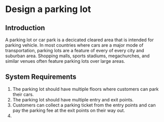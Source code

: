 # Design a parking lot

## Introduction

A parking lot or car park is a decicated cleared area that is intended for parking vehicle. In most countries where cars are a major mode of transportation, parking lots are a feature of every of every city and suburban area. Shopping malls, sports stadiums, megachurches, and similar venues often feature parking lots over large areas.

## System Requirements

1. The parking lot should have multiple floors where customers can park their cars.
2. The parking lot should have multiple entry and exit points.
3. Customers can collect a parking ticket from the entry points and can pay the parking fee at the exit points on their way out.
4. 

